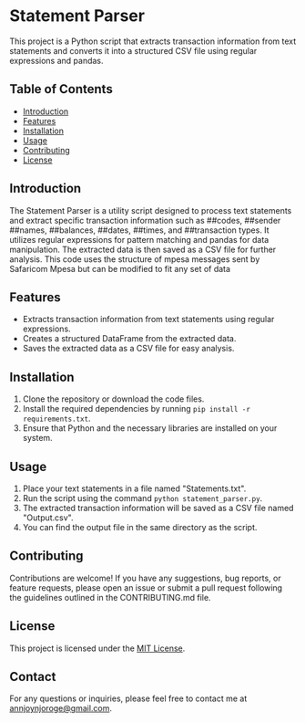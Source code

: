 # Statement Parser

This project is a Python script that extracts transaction information from text statements and converts it into a structured CSV file using regular expressions and pandas.

## Table of Contents

- [Introduction](#introduction)
- [Features](#features)
- [Installation](#installation)
- [Usage](#usage)
- [Contributing](#contributing)
- [License](#license)

## Introduction

The Statement Parser is a utility script designed to process text statements and extract specific transaction information such as ##codes, ##sender ##names, ##balances, ##dates, ##times, and ##transaction types. It utilizes regular expressions for pattern matching and pandas for data manipulation. The extracted data is then saved as a CSV file for further analysis. This code uses the structure of mpesa messages sent by Safaricom Mpesa but can be modified to fit any set of data

## Features

- Extracts transaction information from text statements using regular expressions.
- Creates a structured DataFrame from the extracted data.
- Saves the extracted data as a CSV file for easy analysis.

## Installation

1. Clone the repository or download the code files.
2. Install the required dependencies by running `pip install -r requirements.txt`.
3. Ensure that Python and the necessary libraries are installed on your system.

## Usage

1. Place your text statements in a file named "Statements.txt".
2. Run the script using the command `python statement_parser.py`.
3. The extracted transaction information will be saved as a CSV file named "Output.csv".
4. You can find the output file in the same directory as the script.

## Contributing

Contributions are welcome! If you have any suggestions, bug reports, or feature requests, please open an issue or submit a pull request following the guidelines outlined in the CONTRIBUTING.md file.

## License

This project is licensed under the [MIT License](LICENSE).

## Contact

For any questions or inquiries, please feel free to contact me at [annjoynjoroge@gmail.com](mailto:annjoynjoroge@gmail.com).
